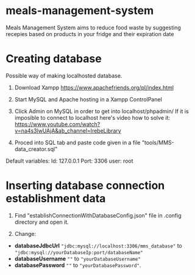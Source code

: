 # meals-management-system
Meals Management System aims to reduce food waste by suggesting recepies based on products in your fridge and their expiration date

# Creating database
Possible way of making localhosted database.

1. Download Xampp
    https://www.apachefriends.org/pl/index.html

2. Start MySQL and Apache hosting in a Xampp ControlPanel

3. Click Admin on MySQL in order to get into localhost/phpadmin/
    If it is imposible to connect to localhost here's video how to solve it:
    https://www.youtube.com/watch?v=na4s3lwUAjA&ab_channel=IrebeLibrary

4. Proced into SQL tab and paste code given in a file "tools/MMS-data_creator.sql"

Default variables:
Id: 127.0.0.1
Port: 3306
user: root

# Inserting database connection establishment data
1. Find "establishConnectionWithDatabaseConfig.json" file in .config directory and open it.

2. Change:
- **databaseJdbcUrl** `"jdbc:mysql://localhost:3306/mms_database"` to `"jdbc:mysql://yourDatabaseIp:port/databaseName"`
- **databaseUsername** `""` to `"yourDatabaseUsername"`
- **databasePassword** `""` to `"yourDatabasePassword"`.
